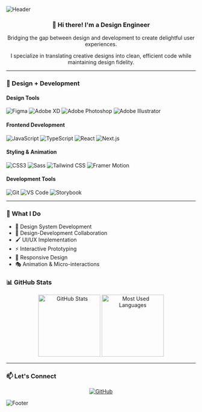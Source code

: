 ![Header](https://capsule-render.vercel.app/api?type=waving&color=auto&height=200&section=header&text=Masashi%20Otsubo&fontSize=60&animation=fadeIn)

<div align="center">
  <h3>👋 Hi there! I'm a Design Engineer</h3>
  <p>Bridging the gap between design and development to create delightful user experiences.</p>
  <p>I specialize in translating creative designs into clean, efficient code while maintaining design fidelity.</p>
</div>

---

### 🎨 Design + Development

#### Design Tools
![Figma](https://img.shields.io/badge/Figma-F24E1E?style=flat-square&logo=Figma&logoColor=white)
![Adobe XD](https://img.shields.io/badge/Adobe%20XD-FF61F6?style=flat-square&logo=Adobe%20XD&logoColor=white)
![Adobe Photoshop](https://img.shields.io/badge/Photoshop-31A8FF?style=flat-square&logo=Adobe%20Photoshop&logoColor=white)
![Adobe Illustrator](https://img.shields.io/badge/Illustrator-FF9A00?style=flat-square&logo=Adobe%20Illustrator&logoColor=white)

#### Frontend Development
![JavaScript](https://img.shields.io/badge/JavaScript-F7DF1E?style=flat-square&logo=JavaScript&logoColor=black)
![TypeScript](https://img.shields.io/badge/TypeScript-3178C6?style=flat-square&logo=TypeScript&logoColor=white)
![React](https://img.shields.io/badge/React-61DAFB?style=flat-square&logo=React&logoColor=black)
![Next.js](https://img.shields.io/badge/Next.js-000000?style=flat-square&logo=Next.js&logoColor=white)

#### Styling & Animation
![CSS3](https://img.shields.io/badge/CSS3-1572B6?style=flat-square&logo=CSS3&logoColor=white)
![Sass](https://img.shields.io/badge/Sass-CC6699?style=flat-square&logo=Sass&logoColor=white)
![Tailwind CSS](https://img.shields.io/badge/Tailwind%20CSS-06B6D4?style=flat-square&logo=Tailwind%20CSS&logoColor=white)
![Framer Motion](https://img.shields.io/badge/Framer%20Motion-0055FF?style=flat-square&logo=Framer&logoColor=white)

#### Development Tools
![Git](https://img.shields.io/badge/Git-F05032?style=flat-square&logo=Git&logoColor=white)
![VS Code](https://img.shields.io/badge/VS%20Code-007ACC?style=flat-square&logo=Visual%20Studio%20Code&logoColor=white)
![Storybook](https://img.shields.io/badge/Storybook-FF4785?style=flat-square&logo=Storybook&logoColor=white)

---

### 💼 What I Do

- 🎨 Design System Development
- 🔄 Design-Development Collaboration
- 🖌 UI/UX Implementation
- ⚡ Interactive Prototyping
- 📱 Responsive Design
- 🎭 Animation & Micro-interactions

### 📊 GitHub Stats

<div align="center">
  <img src="https://github-readme-stats.vercel.app/api?username=mssh21&show_icons=true&theme=tokyonight" alt="GitHub Stats" height="165" />
  <img src="https://github-readme-stats.vercel.app/api/top-langs/?username=mssh21&layout=compact&theme=tokyonight" alt="Most Used Languages" height="165" />
</div>

---

### 📫 Let's Connect
<div align="center">
  <a href="https://github.com/mssh21">
    <img src="https://img.shields.io/badge/GitHub-181717?style=for-the-badge&logo=github&logoColor=white" alt="GitHub" />
  </a>
</div>

![Footer](https://capsule-render.vercel.app/api?type=waving&color=auto&height=100&section=footer)
